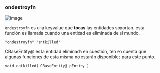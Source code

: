 ### ondestroyfn

![image](../../images/angelscript.png)

``ondestroyfn`` es una keyvalue que **todas** las entidades soportan. esta función es llamada cuando una entidad es eliminada de el mundo.

```angelscript
"ondestroyfn" "entkilled"
```

CBaseEntity@ es la entidad eliminada en cuestión, ten en cuenta que algunas funciones de esta misma no estarán disponibles para este punto.
```angelscript
void entkilled( CBaseEntity@ pEntity )
```